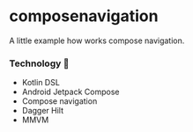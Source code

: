 # composenavigation

A little example how works compose navigation.


### Technology 🔮
- Kotlin DSL
- Android Jetpack Compose
- Compose navigation
- Dagger Hilt
- MMVM
